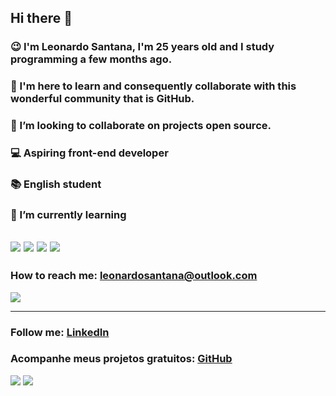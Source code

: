 ## Hi there 👋
### 😉 I'm Leonardo Santana, I'm 25 years old and I study programming a few months ago.
### 🤝 I'm here to learn and consequently collaborate with this wonderful community that is GitHub.
### 🖖 I’m looking to collaborate on projects open source.
### 💻 Aspiring front-end developer
### 📚 English student
###  🌱 I’m currently learning
<img src="https://img.shields.io/badge/HTML5-E34F26?style=for-the-badge&logo=html5&logoColor=white"> <img src="https://img.shields.io/badge/CSS3-1572B6?style=for-the-badge&logo=css3&logoColor=white"> <img src="https://img.shields.io/badge/JavaScript-F7DF1E?style=for-the-badge&logo=javascript&logoColor=black"> <img src="https://img.shields.io/badge/TypeScript-007ACC?style=for-the-badge&logo=typescript&logoColor=white">
---
### How to reach me: leonardosantana@outlook.com
<img src="https://img.shields.io/badge/Microsoft_Outlook-0078D4?style=for-the-badge&logo=microsoft-outlook&logoColor=white">

---
### Follow me: [LinkedIn](https://www.linkedin.com/in/leonardosantana16/)
### Acompanhe meus projetos gratuitos: [GitHub](https://github.com/leo-25-end?tab=repositories)
<img src="https://img.shields.io/badge/LinkedIn-0077B5?style=for-the-badge&logo=linkedin&logoColor=white"> <img src="https://img.shields.io/badge/GitHub-100000?style=for-the-badge&logo=github&logoColor=white">
<!--
**leo-25-end/leo-25-end** is a ✨ _special_ ✨ repository because its `README.md` (this file) appears on your GitHub profile.

Here are some ideas to get you started:

- 🔭 I’m currently working on ...
- 🌱 I’m currently learning ...
- 👯 I’m looking to collaborate on ...
- 🤔 I’m looking for help with ...
- 💬 Ask me about ...
- 📫 How to reach me: ...
- 😄 Pronouns: ...
- ⚡ Fun fact: ...
-->
